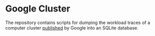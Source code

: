 # Google Cluster

The repository contains scripts for dumping the workload traces of a computer
cluster [published][1] by Google into an SQLite database.

[1]: https://github.com/google/cluster-data
